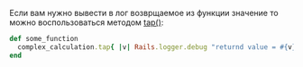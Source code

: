 Если вам нужно вывести в лог возврщаемое из функции значение то можно
воспользоваться методом [tap()](http://apidock.com/ruby/Object/tap):

```ruby
def some_function
  complex_calculation.tap{ |v| Rails.logger.debug "returnd value = #{v}" }
end
```
